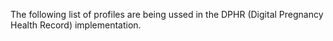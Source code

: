 The following list of profiles are being ussed in the DPHR (Digital Pregnancy Health Record) implementation. 

